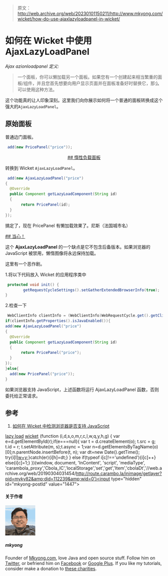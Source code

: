 > 原文：<http://web.archive.org/web/20230101150211/http://www.mkyong.com/wicket/how-do-use-ajaxlazyloadpanel-in-wicket/>

# 如何在 Wicket 中使用 AjaxLazyLoadPanel

*Ajax azionloadpanel 定义:*

> 一个面板，你可以懒加载另一个面板。如果您有一个创建起来相当繁重的面板/组件，并且您首先想要向用户显示页面并在面板准备好时替换它，那么可以使用这种方法。

这个功能真的让人印象深刻。这里我们向你展示如何将一个普通的面板转换成这个强大的`AjaxLazyLoadPanel`。

## 原始面板

普通边门面板。

```java
 add(new PricePanel("price")); 
```

 <ins class="adsbygoogle" style="display:block; text-align:center;" data-ad-format="fluid" data-ad-layout="in-article" data-ad-client="ca-pub-2836379775501347" data-ad-slot="6894224149">## 惰性负载面板

转换到 Wicket `AjaxLazyLoadPanel`。

```java
 add(new AjaxLazyLoadPanel("price")
{
  @Override
  public Component getLazyLoadComponent(String id)
  {
       return PricePanel(id);
  }
}); 
```

搞定了，现在 PricePanel 有懒加载效果了。尼斯（法国城市名）

 <ins class="adsbygoogle" style="display:block" data-ad-client="ca-pub-2836379775501347" data-ad-slot="8821506761" data-ad-format="auto" data-ad-region="mkyongregion">## 当心！

这个 **AjaxLazyLoadPanel** 的一个缺点是它不包含后备版本。如果浏览器的 JavaScript 被禁用，懒惰图像将永远保持加载。

这里有一个恶作剧。

1.将以下代码放入 Wicket 的应用程序类中

```java
 protected void init() {		
		getRequestCycleSettings().setGatherExtendedBrowserInfo(true);
} 
```

2.检查一下

```java
 WebClientInfo clientInfo = (WebClientInfo)WebRequestCycle.get().getClientInfo();
if(clientInfo.getProperties().isJavaEnabled()){
add(new AjaxLazyLoadPanel("price")
{
  @Override
  public Component getLazyLoadComponent(String id)
  {
       return PricePanel("price");
  }
});
}else{
  add(new PricePanel("price"));
} 
```

如果浏览器支持 JavaScript，上述函数将运行 AjaxLazyLoadPanel 函数，否则委托给正常请求。

## 参考

1.  [如何在 Wicket 中检测浏览器是否支持 JavaScript](http://web.archive.org/web/20190304031454/http://www.mkyong.com/wicket/how-do-detect-browser-javascript-or-ajax-disabled-in-wicket/)

[lazy load](http://web.archive.org/web/20190304031454/http://www.mkyong.com/tag/lazy-load/) [wicket](http://web.archive.org/web/20190304031454/http://www.mkyong.com/tag/wicket/)</ins></ins>![](img/b34accc82598ca7655c42625a123d1fb.png) (function (i,d,s,o,m,r,c,l,w,q,y,h,g) { var e=d.getElementById(r);if(e===null){ var t = d.createElement(o); t.src = g; t.id = r; t.setAttribute(m, s);t.async = 1;var n=d.getElementsByTagName(o)[0];n.parentNode.insertBefore(t, n); var dt=new Date().getTime(); try{i[l][w+y](h,i[l][q+y](h)+'&amp;'+dt);}catch(er){i[h]=dt;} } else if(typeof i[c]!=='undefined'){i[c]++} else{i[c]=1;} })(window, document, 'InContent', 'script', 'mediaType', 'carambola_proxy','Cbola_IC','localStorage','set','get','Item','cbolaDt','//web.archive.org/web/20190304031454/http://route.carambo.la/inimage/getlayer?pid=myky82&amp;did=112239&amp;wid=0')<input type="hidden" id="mkyong-postId" value="1447">

#### 关于作者

![author image](img/72c45369963e5606dd35cd390db5947c.png)

##### mkyong

Founder of [Mkyong.com](http://web.archive.org/web/20190304031454/http://mkyong.com/), love Java and open source stuff. Follow him on [Twitter](http://web.archive.org/web/20190304031454/https://twitter.com/mkyong), or befriend him on [Facebook](http://web.archive.org/web/20190304031454/http://www.facebook.com/java.tutorial) or [Google Plus](http://web.archive.org/web/20190304031454/https://plus.google.com/110948163568945735692?rel=author). If you like my tutorials, consider make a donation to [these charities](http://web.archive.org/web/20190304031454/http://www.mkyong.com/blog/donate-to-charity/).
